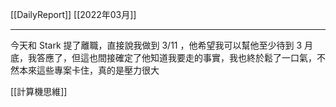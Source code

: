 [[DailyReport]]
[[2022年03月]]

---

今天和 Stark 提了離職，直接說我做到 3/11 ，他希望我可以幫他至少待到 3 月底，我答應了，但這也間接確定了他知道我要走的事實，我也終於鬆了一口氣，不然本來這些專案卡住，真的是壓力很大

[[計算機思維]]